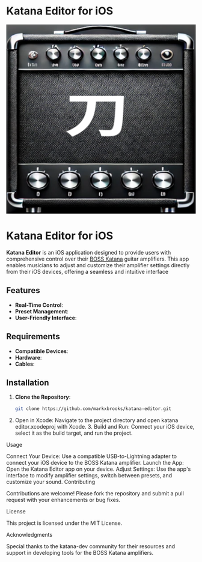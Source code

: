 # Katana Editor for iOS

[![image info](https://raw.githubusercontent.com/markxbrooks/katana-editor/main/katana%20editor/Assets.xcassets/AppIcon.appiconset/KatanaEditor%201.png)](https://github.com/markxbrooks/katana-editor/blob/main/katana%20editor/Assets.xcassets/AppIcon.appiconset/KatanaEditor%201.png)

# Katana Editor for iOS

**Katana Editor** is an iOS application designed to provide users with comprehensive control over their [BOSS Katana](https://www.boss.info/global/products/katana-50/) guitar amplifiers. This app enables musicians to adjust and customize their amplifier settings directly from their iOS devices, offering a seamless and intuitive interface

## Features

- **Real-Time Control**: 
- **Preset Management**: 
- **User-Friendly Interface**: 

## Requirements

- **Compatible Devices**: 
- **Hardware**: 
- **Cables**: 

## Installation

1. **Clone the Repository**:
   ```bash
   git clone https://github.com/markxbrooks/katana-editor.git

2. Open in Xcode: Navigate to the project directory and open katana editor.xcodeproj with Xcode. 3. Build and Run: Connect your iOS device, select it as the build target, and run the project.

Usage

Connect Your Device: Use a compatible USB-to-Lightning adapter to connect your iOS device to the BOSS Katana amplifier.
Launch the App: Open the Katana Editor app on your device.
Adjust Settings: Use the app's interface to modify amplifier settings, switch between presets, and customize your sound.
Contributing

Contributions are welcome! Please fork the repository and submit a pull request with your enhancements or bug fixes.​

License

This project is licensed under the MIT License.​

Acknowledgments

Special thanks to the katana-dev community for their resources and support in developing tools for the BOSS Katana amplifiers.​
 



